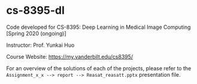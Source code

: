 # cs-8395-dl
Code developed for CS-8395: Deep Learning in Medical Image Computing [Spring 2020 (ongoing)]

Instructor: Prof. Yunkai Huo

Course Website: https://my.vanderbilt.edu/cs8395/

For an overview of the solutions of each of the projects, please refer to the `Assignment_x_x --> report --> Reasat_reasatt.pptx` presentation file.
